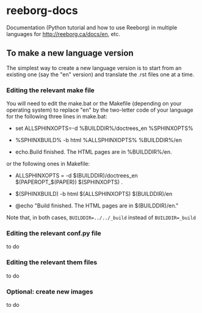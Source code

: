 # reeborg-docs
Documentation (Python tutorial and how to use Reeborg) in multiple languages for http://reeborg.ca/docs/en, etc.

## To make a new language version

The simplest way to create a new language version is to start from an
existing one (say the "en" version) and translate the .rst files
one at a time.

### Editing the relevant make file

You will need to edit the make.bat or the Makefile (depending on your
operating system) to replace "en" by the two-letter code of your language
for the following three lines in make.bat:

- set ALLSPHINXOPTS=-d %BUILDDIR%/doctrees_en %SPHINXOPTS%

- %SPHINXBUILD% -b html %ALLSPHINXOPTS% %BUILDDIR%/en

- echo.Build finished. The HTML pages are in
%BUILDDIR%/en.

or the following ones in Makefile:

- ALLSPHINXOPTS   = -d $(BUILDDIR)/doctrees_en $(PAPEROPT_$(PAPER)) $(SPHINXOPTS) .

- $(SPHINXBUILD) -b html $(ALLSPHINXOPTS) $(BUILDDIR)/en

- @echo "Build finished. The HTML pages are in $(BUILDDIR)/en."

Note that, in both cases, `BUILDDIR=../../_build` instead of `BUILDDIR=_build`


### Editing the relevant conf.py file

to do

### Editing the relevant them files

to do

### Optional: create new images

to do
